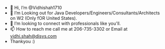 - 👋 Hi, I’m @Vidhishah1710
- 👀 I’m Looking out for Java Developers/Engineers/Consultants/Architects on W2 (Only fOR United States).
- 💞️ I’m looking to connect with professionals like you'll. 
- 📫 How to reach me call me at 206-735-3302 or Email at vidhi.shah@disys.com
- Thankyou :)

<!---
Vidhishah1710/Vidhishah1710 is a ✨ special ✨ repository because its `README.md` (this file) appears on your GitHub profile.
You can click the Preview link to take a look at your changes.
--->
